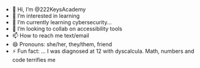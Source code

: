 - 👋 Hi, I’m @222KeysAcademy
- 👀 I’m interested in learning 
- 🌱 I’m currently learning cybersecurity... 
- 💞️ I’m looking to collab on accessibility tools 
- 📫 How to reach me text/email 
- 😄 Pronouns: she/her, they/them, friend 
- ⚡ Fun fact: ... I was diagnosed at 12 with dyscalcula. Math, numbers and code terrifies me

<!---
222KeysAcademy/222KeysAcademy is a ✨ special ✨ repository because its `README.md` (this file) appears on your GitHub profile.
You can click the Preview link to take a look at your changes.
--->
